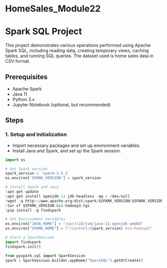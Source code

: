 # HomeSales_Module22
# Spark SQL Project

This project demonstrates various operations performed using Apache Spark SQL, including reading data, creating temporary views, caching tables, and running SQL queries. The dataset used is home sales data in CSV format.

## Prerequisites

- Apache Spark
- Java 11
- Python 3.x
- Jupyter Notebook (optional, but recommended)

## Steps

### 1. Setup and Initialization

- Import necessary packages and set up environment variables.
- Install Java and Spark, and set up the Spark session.

```python
import os

# Set Spark version
spark_version = 'spark-3.5.1'
os.environ['SPARK_VERSION'] = spark_version

# Install Spark and Java
!apt-get update
!apt-get install openjdk-11-jdk-headless -qq > /dev/null
!wget -q http://www.apache.org/dist/spark/$SPARK_VERSION/$SPARK_VERSION-bin-hadoop3.tgz
!tar xf $SPARK_VERSION-bin-hadoop3.tgz
!pip install -q findspark

# Set Environment Variables
os.environ["JAVA_HOME"] = "/usr/lib/jvm/java-11-openjdk-amd64"
os.environ["SPARK_HOME"] = f"/content/{spark_version}-bin-hadoop3"

# Start a SparkSession
import findspark
findspark.init()

from pyspark.sql import SparkSession
spark = SparkSession.builder.appName("SparkSQL").getOrCreate()

